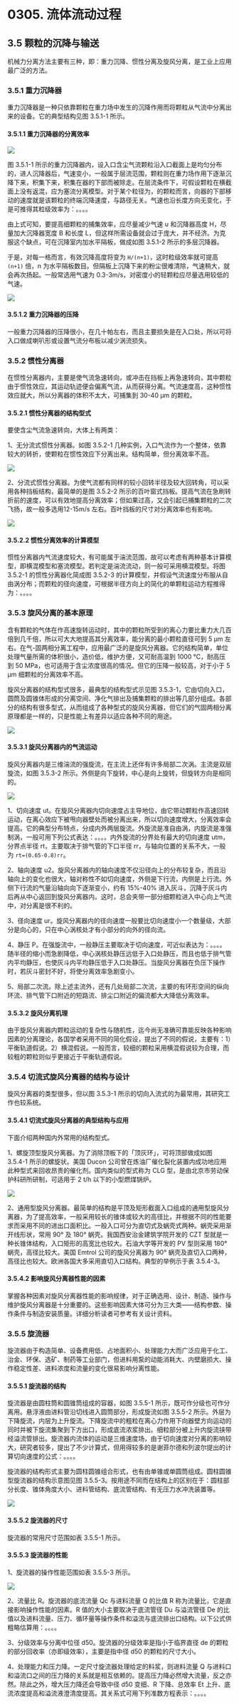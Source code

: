 # 0305. 流体流动过程

## 3.5 颗粒的沉降与输送

机械力分离方法主要有三种，即：重力沉降、惯性分离及旋风分离，是工业上应用最广泛的方法。

### 3.5.1 重力沉降器

重力沉降器是一种只依靠颗粒在重力场中发生的沉降作用而将颗粒从气流中分离出来的设备。它的典型结构见图 3.5.1-1 所示。

#### 3.5.1.1 重力沉降器的分离效率

![](./res/2019593.PNG)

图 3.5.1-1 所示的重力沉降器内，设入口含尘气流颗粒沿入口截面上是均匀分布的，进人沉降器后，气速变小，一般属于层流范围，颗粒则在重力场作用下逐渐沉降下来，积集下来，积集在器的下部而被除走。在层流条件下，可假设颗粒在横截面上没有返混，应为塞流分离模型。对于某个粒径为，的颗粒而言，向器的下部移动的速度就是该颗粒的终端沉降速度，与路径无关。气速也沿长度方向无变化，于是可推得其粒级效率为：。。。。

由上式可知，要提高细颗粒的捕集效率，应尽量减少气速 υ 和沉降器高度 H，尽量加大沉降器宽度 B 和长度 L，但这样所需设备就会过于庞大，并不经济。为克服这个缺点，可在沉降室内加水平隔板，做成如图 3.5.1-2 所示的多层沉降器。

于是，对每一格而言，有效沉降高度将变为 `H/(n+1)`，这时粒级效率就可提高 `(n+1)` 倍，n 为水平隔板数目。但隔板上沉降下来的粉尘很难清除，气速稍大，就会再次扬起。一般常选用气速为 0.3-3m/s，对密度小的轻颗粒应尽量选用较低的气速。

![](./res/2019580.PNG)

#### 3.5.1.2 重力沉降器的压降

一般重力沉降器的压降很小，在几十帕左右，而且主要损失是在入口处，所以可将入口做成喇叭形或设置气流分布板以减少涡流损失。

### 3.5.2 惯性分离器

在惯性分离器内，主要是使气流急速转向，或冲击在挡板上再急速转向，其中颗粒由于惯性效应，其运动轨迹便会偏离气流，从而获得分离。气流速度高，这种惯性效应就大，所以分离器的体积不太大，可捕集到 30-40 μm 的颗粒。

#### 3.5.2.1 惯性分离器的结构型式

要使含尘气流急速转向，大体上有两类：

1、无分流式惯性分离器。如图 3.5.2-1 几种实例，入口气流作为一个整体，依靠较大的转折，使颗粒在惯性效应下分离出来。结构简单，但分离效率不高。

![](./res/2019581.PNG)

2、分流式惯性分离器。为使气流都有同样的较小回转半径及较大回转角，可以采用各种挡板结构，最简单的是图 3.5.2-2 所示的百叶窗式挡板。提高气流在急刷转折前的速度，可以有效地提高分离效率；但如果过高，又会引起已捕集颗粒的二次飞扬，故一般多选用12-15m/s 左右。百叶挡板的尺寸对分离效率也有影响。

![](./res/2019582.PNG)

#### 3.5.2.2 惯性分离效率的计算模型

惯性分离器内气流速度较大，有可能属于湍流范围，故可以考虑有两种基本计算模型，即横混模型和塞流模型。若判定是湍流流动，则一般可采用横混模型。将图 3.5.2-1 的惯性分离器化简成图 3.5.2-3 的计算模型，并假设气流速度分布服从自由涡分布；而颗粒的径向速度，可根据半径方向上的简化的单颗粒运动方程推得为：。。。。

### 3.5.3 旋风分离的基本原理

含有颗粒的气体在作高速旋转运动时，其中的颗粒所受到的离心力要比重力大几百倍到几千倍，所以可大大地提高其分离效率，能分离的最小颗粒直径可到 5 μm 左右。在气-固两相分离工程中，应用最广泛的是旋风分离器。它的结构简单，单位处理气量所需的体积很小，造价低，维护方便，又可耐高温到 1000 ℃，耐高压到 50 MPa，也可适用于含尘浓度很高的情况。但它的压降一般较高，对于小于 5 μm 细颗粒的分离效率不高。

旋风分离器的结构型式很多，最典型的结构型式示见图 3.5.3-1，它由切向入口，圆筒及圆锥体形成的分离空间、净化气排出及捕集颗粒的排出等几部分组成。各部分的结构有很多型式，从而组成了各种型式的旋风分离器，但它们的气固两相分离原理都是一样的，只是性能上有差异以适应各种不同的用途。

![](./res/2019583.PNG)

#### 3.5.3.1 旋风分离器内的气流运动

旋风分离器内是三维湍流的强旋流，在主流上还伴有许多局部二次涡。主流是双层旋流，如图 3.5.3-2 所示。外侧是向下旋转，中心是向上旋转，但旋转方向是相同的。

![](./res/2019584.PNG)

1、切向速度 ut。在旋风分离器内切向速度占主导地位，由它带动颗粒作高速回转运动，在离心效应下被甩向器壁处而被分离出来，所以切向速度增大，分离效率会提高。它的典型分布特点，分成内外两层旋流。外旋流是准自由涡，内旋流是准强制涡，一般可用下列公式表达：。。。。内外旋流的分界处有最大的切向速度 utm，分界点半径 rt，主要取决于排气管的下口半径 rr，与轴向位置的关系不大，一般为 `rt=(0.65-0.8)rr`。

2、轴向速度 u2。旋风分离器内的轴向速度不仅沿径向上的分布较复杂，而且沿轴向上的变化也很大，轴对称性不如切向速度，外侧是下行流，内侧是上行流。外侧下行流的气量沿轴向向下逐渐变小，约有 15%-40% 进入灰斗，沉降于灰斗内后再从中心返回到旋风分离器内。这时，总会夹带一部分细颗粒进入中心向上气流中，对分离是很不利的。

3、径向速度 ur。旋风分离器内的径向速度一般要比切向速度小一个数量级，大部分是向心的，只在中心涡核处才有小部分的向外的径向流。

4、静压 P。在强旋流中，一般静压主要取决于切向速度，可近似表达为：。。。。随半径的缩小而急剧降低，中心涡核处静压远低于入口处静压，而且也低于排气管内平均静压，也使灰斗内平均静压低于入口处静压。当旋风分离器在负压下操作时，若灰斗密封不好，将使分离效率急剧变小。

5、局部二次流。除上述主流外，还有几处局部二次流，主要的有环形空间的纵向环流、排气管下口附近的短路流、排尘口附近的偏流都大大降低分离效率。

#### 3.5.3.2 旋风分离机理

由于旋风分离器内颗粒运动的复杂性与随机性，迄今尚无准确可靠能反映各种影响因素的分离理论，各国学者采用不同的简化假设，提出了不同的假说，主要有：1）平衡轨道假说。2）横混假说。一般而言，较细的颗粒采用横混假说较为合理，而较粗的颗粒则似乎更接近于平衡轨道假说。

### 3.5.4 切流式旋风分离器的结构与设计

旋风分离器的类型很多，但以图 3.5.3-1 所示的切向入流式的为最常用，其研究工作也较系统。

#### 3.5.4.1 切流式旋风分离器的典型结构与应用

下面介绍两种国内外常用的结构型式。

1、螺旋顶型旋风分离器。为了消除顶板下的「顶灰环」，可将顶部做成如图 3.5.4-1 所示的螺旋状。美国 Ducon 公司曾在炼油厂催化裂化装置内成功地应用此种型式来回收昂贵的催化剂。国内类似的型式称为 CLG 型，是由北京市劳动保护科研所研制，可适用于 2 t/h 以下的小型燃煤锅炉。

![](./res/2019585.PNG)

2、通用型旋风分离器。最简单的结构是平顶及矩形截面入口组成的通用型旋风分离器，为了提高效率，一般采用较长的锥体或较大的高径比，并根据不同的性能要求而采用不同的进出口面积比。一般入口可分为直切式及蜗壳式两种。蜗壳采用渐开线形状，常用 90° 及 180° 蜗壳。我国西安治金建筑学院开发的 CZT 型就是一种长锥体结构，入口矩形的高宽比也较大。石油大学等开发的 PV 型则采用 180° 蜗壳，高径比较大。美国 Emtrol 公司的旋风分离器为 90° 蜗壳及直切入口两种，高径比也较大。欧洲各国大多采用直切入口结构。典型的举例示于表 3.5.4-3。

#### 3.5.4.2 影响旋风分离器性能的因素

掌握各种因素对旋风分离器性能的影响规律，对于正确选用、设计、制造、操作与维护旋风分离器是十分重要的。这些影响因素大体可分为三大类——结构参数、操作条件与制造安装质量。详细分析读者可参考有关设计资料。

### 3.5.5 旋流器

旋流器由于构造简单、设备费用低、占地面积小、处理能力大而广泛应用于化工、治金、环保、选矿、制药等工业部门，但进料用泵的动能消耗大、内壁磨损大、操作稳定性差、进料浓度和流量的变化很易影响分离性能。

#### 3.5.5.1 旋流器的结构

旋流器是由圆柱筒和圆锥筒组成的容器，如图 3.5.5-1 所示，既可作分级也可作分离用。悬浮液由进料管沿切线进入圆筒部分，形成旋流如图 3.5.5-2 所示。外层为下降旋流，内层为上升旋流。下降旋流中的粗粒在离心力作用下向器壁方向运动的同时并被下旋流集聚到下方出口，形成底流浓浆排出。细粒部分被上升内旋流挟带经溢流管排出。旋流器内流体的运动是三维速度场，由于切向速度对分离的影响较大，研究者较多，提出了不少计算式，但用得较多的是谢菲尔德和列波尔提出的计算切向速度的公式：。。。。

旋流器的结构形式主要为圆柱圆锥组合形式，也有由单锥或单圆筒组成。圆柱圆锥型旋流器的结构示意图见图 3.5.5-3。按用途不同而在结构上的区别在于：圆柱部分长度、锥体角度大小、进料管结构、底流管结构、有无压力水冲洗装置等。

![](./res/2019586.PNG)

#### 3.5.5.2 旋流器的尺寸

旋流器的常用尺寸范围如表 3.5.5-1 所示。

#### 3.5.5.3 旋流器的性能

1、旋流器的操作性能范围如表 3.5.5-3 所示。
 
 ![](./res/2019587.PNG)
 
2、流量比 R。旋流器的底流流量 Qc 与进料流量 Q 的比值 R 称为流量比，它是直接影响操作性能的因素。R 值的大小主要取决于底流管径 Du 与溢流管径 De 的比值以及进料流量、压力、循环量等操作条件和溢流与底流排出口结构。以下公式供粗略估算用：。。。。

3、分级效率与分离中位径 d50。旋流器的分级效率是指小于临界直径 de 的颗粒的部分回收率（亦即级效率），主要是指中径 d50 的颗粒的尺寸大小。

4、处理能力和压力降。一定尺寸旋流器处理给定的料浆，则进料流量 Q 与进料口和溢流口之间的压力降的关系就是相互依赖的。提高压力降必然增大流量，反之亦然。除此之外，增大压力降还会导致中径 d50 变细、R 下降、总效率 Et 上升、底流浓度提高和溢流液澄清度提高。其关系式可用下列准数方程表示：。。。。